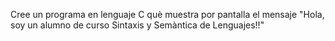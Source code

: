 Cree un programa en lenguaje C què muestra por pantalla el mensaje "Hola, soy un alumno de curso Sintaxis y Semàntica de Lenguajes!!"
